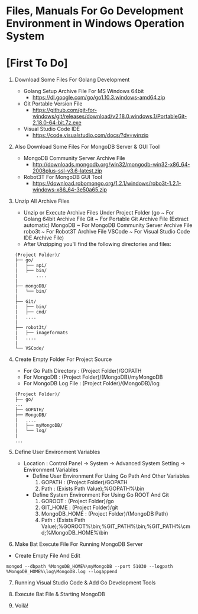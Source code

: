 # Files, Manuals For Go Development Environment in Windows Operation System

# [First To Do]
1. Download Some Files For Golang Development
   * Golang Setup Archive File For MS Windows 64bit
      - https://dl.google.com/go/go1.10.3.windows-amd64.zip
   * Git Portable Version File
      - https://github.com/git-for-windows/git/releases/download/v2.18.0.windows.1/PortableGit-2.18.0-64-bit.7z.exe
   * Visual Studio Code IDE
      - https://code.visualstudio.com/docs/?dv=winzip

2. Also Download Some Files For MongoDB Server & GUI Tool
   * MongoDB Community Server Archive File
      - http://downloads.mongodb.org/win32/mongodb-win32-x86_64-2008plus-ssl-v3.6-latest.zip
   * Robot3T For MongoDB GUI Tool
      - https://download.robomongo.org/1.2.1/windows/robo3t-1.2.1-windows-x86_64-3e50a65.zip

3. Unzip All Archive Files
   * Unzip or Execute Archive Files Under Project Folder
     (go  ~ For Golang 64bit Archive File
      Git ~ For Portable Git Archive File (Extract automatic)
      MongoDB ~ For MongoDB Community Server Archive File
      robo3t  ~ For Robot3T Archive File
      VSCode  ~ For Visual Studio Code IDE Archive File)
   * After Unzipping you'll find the following directories and files:
   ```
   (Project Folder)/
   ├── go/
   |   ├── api/
   |   ├── bin/
   |       ....
   |
   ├── mongoDB/
   |   └── bin/
   |
   ├── Git/
   |   ├── bin/
   |   ├── cmd/
   |   ....
   |
   ├── robot3t/
   |   ├── imageformats
   |   ....
   |
   └── VSCode/
   ```

4. Create Empty Folder For Project Source
   * For Go Path Directory : (Project Folder)/GOPATH
   * For MongoDB : (Project Folder)/(MongoDB)/myMongoDB
   * For MongoDB Log File : (Project Folder)/(MongoDB)/log
   ```
   (Project Folder)/
   ├── go/
   ...
   ├── GOPATH/
   ├── MongoDB/
   |   ....
   |   ├── myMongoDB/
   |   └── log/
   |
   ...
   ```

5. Define User Environment Variables
   * Location : Control Panel -> System -> Advanced System Setting -> Environment Variables
     - Define User Environment For Using Go Path And Other Variables
        1) GOPATH   : (Project Folder)/GOPATH
        2) Path     : (Exists Path Value);%GOPATH%\bin
     - Define System Environment For Using Go ROOT And Git
        1) GOROOT       : (Project Folder)/go
        2) GIT_HOME     : (Project Folder)/git
        3) MongoDB_HOME : (Project Folder)/(MongoDB Path)
        3) Path         : (Exists Path Value);%GOROOT%\bin;%GIT_PATH%\bin;%GIT_PATH%\cmd;%MongoDB_HOME%\bin

6. Make Bat Execute File For Running MongoDB Server
  * Create Empty File And Edit
  ```
  mongod --dbpath %MongoDB_HOME%\myMongoDB --port 51030 --logpath %MongoDB_HOME%\log\MongoDB.log --logappend
  ```

7. Running Visual Studio Code & Add Go Development Tools

8. Execute Bat File & Starting MongoDB

9. Voilà!                                     
                   
